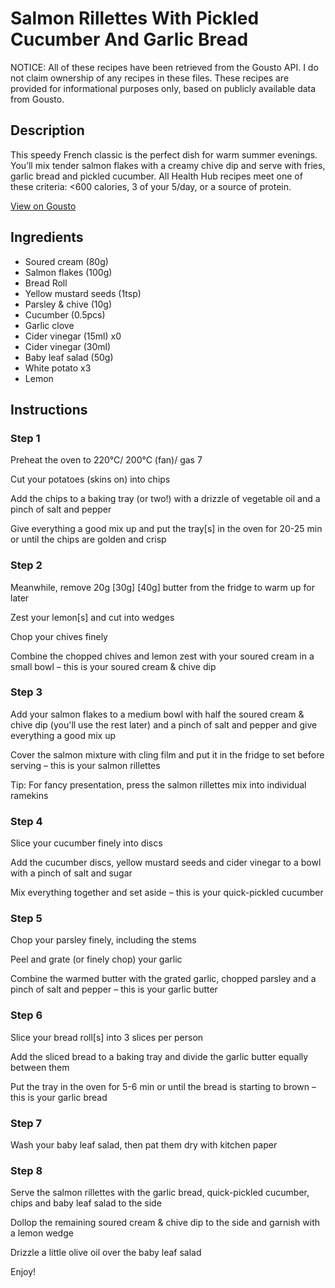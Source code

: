 # Salmon Rillettes With Pickled Cucumber And Garlic Bread

NOTICE: All of these recipes have been retrieved from the Gousto API. I do not claim ownership of any recipes in these files. These recipes are provided for informational purposes only, based on publicly available data from Gousto.

## Description

This speedy French classic is the perfect dish for warm summer evenings. You’ll mix tender salmon flakes with a creamy chive dip and serve with fries, garlic bread and pickled cucumber. All Health Hub recipes meet one of these criteria: <600 calories, 3 of your 5/day, or a source of protein.


[View on Gousto](https://www.gousto.co.uk/recipes/cookbook/salmon-rillettes-with-pickled-cucumber-and-garlic-bread)

## Ingredients

- Soured cream (80g)
- Salmon flakes (100g)
- Bread Roll
- Yellow mustard seeds (1tsp)
- Parsley & chive (10g)
- Cucumber (0.5pcs)
- Garlic clove
- Cider vinegar (15ml) x0
- Cider vinegar (30ml)
- Baby leaf salad (50g)
- White potato x3
- Lemon

## Instructions


### Step 1

Preheat the oven to 220°C/ 200°C (fan)/ gas 7

Cut your potatoes (skins on) into chips

Add the chips to a baking tray (or two!) with a drizzle of vegetable oil and a pinch of salt and pepper

Give everything a good mix up and put the tray[s] in the oven for 20-25 min or until the chips are golden and crisp


### Step 2

Meanwhile, remove 20g <span class="text-purple">[30g]</span> <span class="text-danger">[40g]</span> butter from the fridge to warm up for later

Zest your lemon[s] and cut into wedges

Chop your chives finely

Combine the chopped chives and lemon zest with your soured cream in a small bowl – this is your soured cream & chive dip


### Step 3

Add your salmon flakes to a medium bowl with half the soured cream & chive dip (you'll use the rest later) and a pinch of salt and pepper and give everything a good mix up

Cover the salmon mixture with cling film and put it in the fridge to set before serving – this is your salmon rillettes

Tip: For fancy presentation, press the salmon rillettes mix into individual ramekins


### Step 4

Slice your cucumber finely into discs

Add the cucumber discs, yellow mustard seeds and cider vinegar to a bowl with a pinch of salt and sugar

Mix everything together and set aside – this is your quick-pickled cucumber


### Step 5

Chop your parsley finely, including the stems

Peel and grate (or finely chop) your garlic

Combine the warmed butter with the grated garlic, chopped parsley and a pinch of salt and pepper – this is your garlic butter


### Step 6

Slice your bread roll[s] into 3 slices per person

Add the sliced bread to a baking tray and divide the garlic butter equally between them

Put the tray in the oven for 5-6 min or until the bread is starting to brown – this is your garlic bread


### Step 7

Wash your baby leaf salad, then pat them dry with kitchen paper

### Step 8

Serve the salmon rillettes with the garlic bread, quick-pickled cucumber, chips and baby leaf salad to the side

Dollop the remaining soured cream & chive dip to the side and garnish with a lemon wedge

Drizzle a little olive oil over the baby leaf salad

Enjoy!

